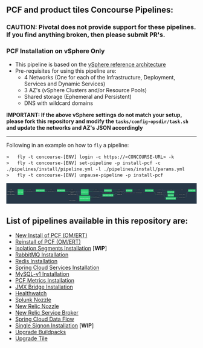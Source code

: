 PCF and product tiles Concourse Pipelines:
---

### CAUTION: Pivotal does not provide support for these pipelines. If you find anything broken, then please submit PR's.


### PCF Installation on vSphere Only

-	This pipeline is based on the [vSphere reference architecture](http://docs.pivotal.io/pivotalcf/1-10/refarch/vsphere/vsphere_ref_arch.html)
-	Pre-requisites for using this pipeline are:
	-	4 Networks (One for each of the Infrastructure, Deployment, Services and Dynamic Services)
	-	3 AZ's (vSphere Clusters and/or Resource Pools)
	- Shared storage (Ephemeral and Persistent)
	-	DNS with wildcard domains

**IMPORTANT: If the above vSphere settings do not match your setup, please fork this repository and modify the `tasks/config-opsdir/task.sh` and update the networks and AZ's JSON accordingly**

-----------------------------------------------------------------------------

Following in an example on how to `fly` a pipeline:

```
>	fly -t concourse-[ENV] login -c https://<CONCOURSE-URL> -k
>	fly -t concourse-[ENV] set-pipeline -p install-pcf -c ./pipelines/install/pipeline.yml -l ./pipelines/install/params.yml
>	fly -t concourse-[ENV] unpause-pipeline -p install-pcf
```

![](./pipelines/images/pipeline_new.png)

List of pipelines available in this repository are:
---

-	[New Install of PCF (OM/ERT)](./pipelines/install)
-	[Reinstall of PCF (OM/ERT)](./pipelines/reinstall)
-	[Isolation Segments Installation](./pipelines/tiles/isolation-segments) [**WIP**]
-	[RabbitMQ Installation](./pipelines/tiles/rabbitmq)
-	[Redis Installation](./pipelines/tiles/redis)
-	[Spring Cloud Services Installation](./pipelines/tiles/spring-cloud-services)
-	[MySQL-v1 Installation](./pipelines/tiles/mysql)
-	[PCF Metrics Installation](./pipelines/tiles/pcf-metrics)
-	[JMX Bridge Installation](./pipelines/tiles/jmx-bridge)
- [Healthwatch](./pipelines/tiles/healthwatch)
- [Splunk Nozzle](./pipelines/tiles/splunk-nozzle)
- [New Relic Nozzle](./pipelines/tiles/new-relic-nozzle)
- [New Relic Service Broker](./pipelines/tiles/new-relic-service-broker)
- [Spring Cloud Data Flow](./pipelines/tiles/spring-cloud-data-flow)
-	[Single Signon Installation](./pipelines/tiles/single-signon) [**WIP**]
-	[Upgrade Buildpacks](./pipelines/upgrade-buildpack)
-	[Upgrade Tile](./pipelines/upgrade-tile)
